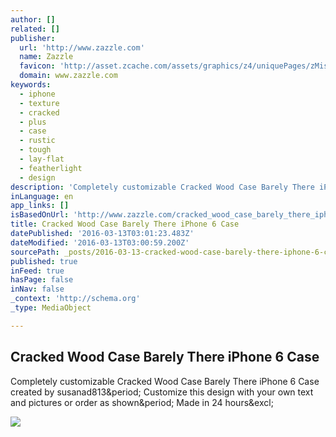 ```yaml
---
author: []
related: []
publisher:
  url: 'http://www.zazzle.com'
  name: Zazzle
  favicon: 'http://asset.zcache.com/assets/graphics/z4/uniquePages/zMisc/favicons/favicon.ico'
  domain: www.zazzle.com
keywords:
  - iphone
  - texture
  - cracked
  - plus
  - case
  - rustic
  - tough
  - lay-flat
  - featherlight
  - design
description: 'Completely customizable Cracked Wood Case Barely There iPhone 6 Case created by susanad813. Customize this design with your own text and pictures or order as shown. Made in 24 hours!'
inLanguage: en
app_links: []
isBasedOnUrl: 'http://www.zazzle.com/cracked_wood_case_barely_there_iphone_6_case-256244991163411050'
title: Cracked Wood Case Barely There iPhone 6 Case
datePublished: '2016-03-13T03:01:23.483Z'
dateModified: '2016-03-13T03:00:59.200Z'
sourcePath: _posts/2016-03-13-cracked-wood-case-barely-there-iphone-6-case.md
published: true
inFeed: true
hasPage: false
inNav: false
_context: 'http://schema.org'
_type: MediaObject

---
```

<article style=""><h1>Cracked Wood Case Barely There iPhone 6 Case</h1><p>Completely customizable Cracked Wood Case Barely There iPhone 6 Case created by susanad813&amp;period; Customize this design with your own text and pictures or order as shown&amp;period; Made in 24 hours&amp;excl;</p><img src="http://rlv.zcache.com/cracked_wood_case_barely_there_iphone_6_case-r2d36f0f050354629be37a5da01ce4550_zz0f5_630.jpg?rlvnet=1&amp;view_padding=%5B285%2C0%2C285%2C0%5D" /></article>